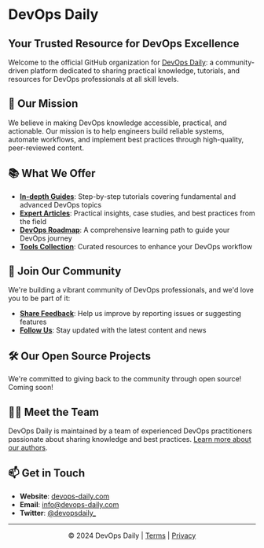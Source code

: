 # DevOps Daily

## Your Trusted Resource for DevOps Excellence

Welcome to the official GitHub organization for [DevOps Daily](https://devops-daily.com): a community-driven platform dedicated to sharing practical knowledge, tutorials, and resources for DevOps professionals at all skill levels.

## 🚀 Our Mission

We believe in making DevOps knowledge accessible, practical, and actionable. Our mission is to help engineers build reliable systems, automate workflows, and implement best practices through high-quality, peer-reviewed content.

## 📚 What We Offer

- **[In-depth Guides](https://devops-daily.com/guides)**: Step-by-step tutorials covering fundamental and advanced DevOps topics
- **[Expert Articles](https://devops-daily.com/posts)**: Practical insights, case studies, and best practices from the field
- **[DevOps Roadmap](https://devops-daily.com/roadmap)**: A comprehensive learning path to guide your DevOps journey
- **[Tools Collection](https://devops-daily.com/toolbox)**: Curated resources to enhance your DevOps workflow

## 🤝 Join Our Community

We're building a vibrant community of DevOps professionals, and we'd love you to be part of it:

- **[Share Feedback](https://github.com/The-DevOps-Daily/feedback)**: Help us improve by reporting issues or suggesting features
- **[Follow Us](https://twitter.com/devopsdaily_)**: Stay updated with the latest content and news

## 🛠️ Our Open Source Projects

We're committed to giving back to the community through open source! Coming soon!

## 👨‍💻 Meet the Team

DevOps Daily is maintained by a team of experienced DevOps practitioners passionate about sharing knowledge and best practices. [Learn more about our authors](https://devops-daily.com/authors).

## 📫 Get in Touch

- **Website**: [devops-daily.com](https://devops-daily.com)
- **Email**: info@devops-daily.com
- **Twitter**: [@devopsdaily_](https://twitter.com/devopsdaily_)

---

<p align="center">© 2024 DevOps Daily | <a href="https://devops-daily.com/terms">Terms</a> | <a href="https://devops-daily.com/privacy">Privacy</a></p>
